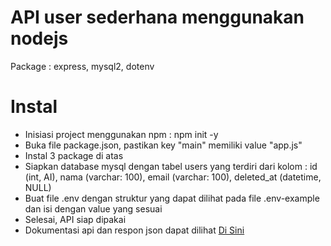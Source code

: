 # API user sederhana menggunakan nodejs

Package : express, mysql2, dotenv

# Instal

- Inisiasi project menggunakan npm : npm init -y
- Buka file package.json, pastikan key "main" memiliki value "app.js"
- Instal 3 package di atas
- Siapkan database mysql dengan tabel users yang terdiri dari kolom : id (int, AI), nama (varchar: 100), email (varchar: 100), deleted_at (datetime, NULL)
- Buat file .env dengan struktur yang dapat dilihat pada file .env-example dan isi dengan value yang sesuai
- Selesai, API siap dipakai
- Dokumentasi api dan respon json dapat dilihat [Di Sini](https://penjualan.chossy.me/inovamedika-test)
